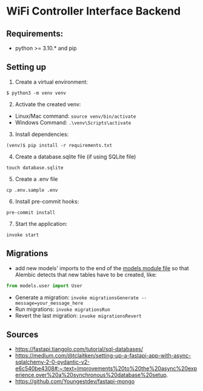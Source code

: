 # WiFi Controller Interface Backend

## Requirements:

- python >= 3.10.\* and pip

## Setting up

1. Create a virtual environment:

```console
$ python3 -m venv venv
```

2. Activate the created venv:

- Linux/Mac command: `source venv/bin/activate`
- Windows Command: `.\venv\Scripts\activate`

3. Install dependencies:

```console
(venv)$ pip install -r requirements.txt
```

4. Create a database.sqlite file (if using SQLite file)

```console
touch database.sqlite
```

5. Create a .env file

```console
cp .env.sample .env
```

6. Install pre-commit hooks:

```console
pre-commit install
```

7. Start the application:

```console
invoke start
```

## Migrations

- add new models' imports to the end of the [models module file](./src/models/__init__.py) so that Alembic detects that new tables have to be created, like:

```python
from models.user import User
```

- Generate a migration: `invoke migrationsGenerate --message=your_message_here`
- Run migrations: `invoke migrationsRun`
- Revert the last migration: `invoke migrationsRevert`

## Sources

- https://fastapi.tiangolo.com/tutorial/sql-databases/
- https://medium.com/@tclaitken/setting-up-a-fastapi-app-with-async-sqlalchemy-2-0-pydantic-v2-e6c540be4308#:~:text=Improvements%20to%20the%20async%20experience,over%20a%20synchronous%20database%20setup.
- https://github.com/Youngestdev/fastapi-mongo
